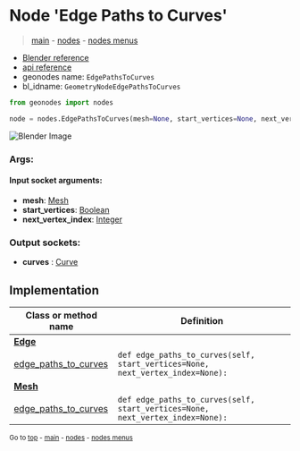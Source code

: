 # Node 'Edge Paths to Curves'

> [main](../structure.md) - [nodes](nodes.md) - [nodes menus](nodes_menus.md)

- [Blender reference](https://docs.blender.org/manual/en/latest/modeling/geometry_nodes/mesh/edge_paths_to_curves.html)
- [api reference](https://docs.blender.org/api/current/bpy.types.GeometryNodeEdgePathsToCurves.html)
- geonodes name: `EdgePathsToCurves`
- bl_idname: `GeometryNodeEdgePathsToCurves`

```python
from geonodes import nodes

node = nodes.EdgePathsToCurves(mesh=None, start_vertices=None, next_vertex_index=None)
```

![Blender Image](https://docs.blender.org/manual/en/latest/_images/node-types_GeometryNodeEdgePathsToCurves.webp)

### Args:

#### Input socket arguments:

- **mesh**: [Mesh](Mesh.md)
- **start_vertices**: [Boolean](Boolean.md)
- **next_vertex_index**: [Integer](Integer.md)

### Output sockets:

- **curves** : [Curve](Curve.md)

## Implementation

| Class or method name | Definition |
|----------------------|------------|
| **[Edge](Edge.md)** |
| [edge_paths_to_curves](Edge.md#edge_paths_to_curves) | `def edge_paths_to_curves(self, start_vertices=None, next_vertex_index=None):` |
| **[Mesh](Mesh.md)** |
| [edge_paths_to_curves](Mesh.md#edge_paths_to_curves) | `def edge_paths_to_curves(self, start_vertices=None, next_vertex_index=None):` |

<sub>Go to [top](#node-Edge-Paths-to-Curves) - [main](../structure.md) - [nodes](nodes.md) - [nodes menus](nodes_menus.md)</sub>

